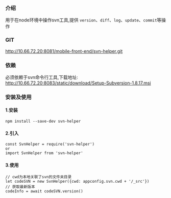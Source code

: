 ### 介绍
用于在node环境中操作svn工具,提供 `version`、`diff`、`log`、`update`、`commit`等操作

### GIT
http://10.66.72.20:8081/mobile-front-end/svn-helper.git

### 依赖
必须依赖于svn命令行工具,下载地址: 
http://10.66.72.20:8083/static/download/Setup-Subversion-1.8.17.msi

### 安装及使用
#### 1.安装
    npm install --save-dev svn-helper
#### 2.引入
    const SvnHelper = require('svn-helper')
    or
    import SvnHelper from 'svn-helper'
#### 3.使用
    // cwd为本地关联了svn的文件夹目录
    let codeSVN = new SvnHelper({cwd: appconfig.svn.cwd + '/_src'})
    // 获取最新版本
    codeInfo = await codeSVN.version()
